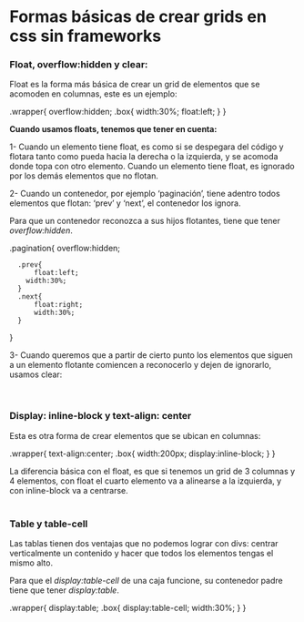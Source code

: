 Formas básicas de crear grids en css sin frameworks
===

### Float, overflow:hidden y clear:

Float es la forma más básica de crear un grid de elementos que se acomoden en columnas, este es un ejemplo:  

  .wrapper{
      overflow:hidden;
      .box{
        width:30%;
        float:left;
      }
  }

 

**Cuando usamos floats, tenemos que tener en cuenta:**

1- Cuando un elemento tiene float, es como si se despegara del código y flotara tanto como pueda hacia la derecha o la izquierda, y se acomoda donde topa con otro elemento. Cuando un elemento tiene float, es ignorado por los demás elementos que no flotan.
 

2- Cuando un contenedor, por ejemplo ‘paginación’, tiene adentro todos elementos que flotan: ‘prev’ y ‘next’, el contenedor los ignora. 

 

Para que un contenedor reconozca a sus hijos flotantes, tiene que tener *overflow:hidden*.  
  
  .pagination{
      overflow:hidden;
  
      .prev{
          float:left;
        width:30%;
      }
      .next{
          float:right;
          width:30%;
      }
  }

3- Cuando queremos que a partir de cierto punto los elementos que siguen a un elemento flotante comiencen a reconocerlo y dejen de ignorarlo, usamos clear:


 
### Display: inline-block y text-align: center

Esta es otra forma de crear elementos que se ubican en columnas:

  .wrapper{
      text-align:center;
      .box{
        width:200px;
        display:inline-block;
      }
  }

La diferencia básica con el float, es que si tenemos un grid de 3 columnas y 4 elementos, con float el cuarto elemento va a alinearse a la izquierda, y con inline-block va a centrarse.  
 
### Table y table-cell

Las tablas tienen dos ventajas que no podemos lograr con divs: centrar verticalmente un contenido y hacer que todos los elementos tengas el mismo alto.


Para que el *display:table-cell* de una caja funcione, su contenedor padre tiene que tener *display:table*. 

  .wrapper{
      display:table;
      .box{
        display:table-cell;
        width:30%;
      }
  }


